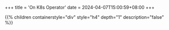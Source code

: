 +++
title = 'On K8s Operator'
date = 2024-04-07T15:00:59+08:00
+++




{{% children containerstyle="div" style="h4" depth="1" description="false" %}}